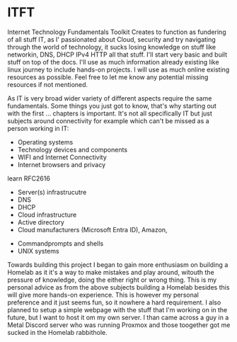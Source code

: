 # ITFT
Internet Technology Fundamentals Toolkit 
Creates to function as fundering of all stuff IT, as I' passionated about Cloud, security and try navigating through the world of technology, it sucks losing knowledge on stuff like networkin, DNS, DHCP IPv4 HTTP all that stuff. I'll start very basic
and built stuff on top of the docs. I'll use as much information already existing like linux journey to include hands-on projects. I will use as much online existing resources as possible. Feel free to let me know any potential missing resources if not mentioned.

As IT is very broad wider variety of different aspects require the same fundamentals. Some things you just got to know, that's why starting out with the first ... chapters is important. It's not all specifically IT but just subjects around connectivity for example which can't be missed as a person working in IT:

* Operating systems
* Technology devices and components
* WIFI and Internet Connectivity
* Internet browsers and privacy

learn RFC2616

- Server(s) infrastrucutre
- DNS
- DHCP
- Cloud infrastructure
- Active directory
- Cloud manufacturers (Microsoft Entra ID), Amazon, 

* Commandprompts and shells
* UNIX systems

Towards building this project I began to gain more enthusiasm on building a Homelab as it it's a way to make mistakes and play around, witouth the pressure of knowledge, doing the either right or wrong thing. This is my personal advice as from the above subjects building a Homelab besides this will give more hands-on experience. This is however my personal preference and it just seems fun, so it nowhere a hard requirement. I also planned to setup a simple webpage with the stuff that I'm working on in the future, but I want to host it om my own server. I than came across a guy in a Metal Discord server who was running Proxmox and those toogether got me sucked in the Homelab rabbithole.

  
